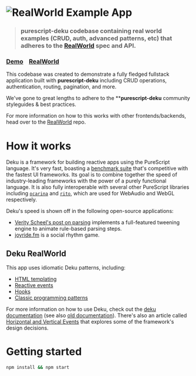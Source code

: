 # ![RealWorld Example App](logo.png)

> ### purescript-deku codebase containing real world examples (CRUD, auth, advanced patterns, etc) that adheres to the [RealWorld](https://github.com/gothinkster/realworld) spec and API.


### [Demo](https://deku-realworld.netlify.app/)&nbsp;&nbsp;&nbsp;&nbsp;[RealWorld](https://github.com/gothinkster/realworld)


This codebase was created to demonstrate a fully fledged fullstack application built with **purescript-deku** including CRUD operations, authentication, routing, pagination, and more.

We've gone to great lengths to adhere to the ****purescript-deku** community styleguides & best practices.

For more information on how to this works with other frontends/backends, head over to the [RealWorld](https://github.com/gothinkster/realworld) repo.


# How it works

Deku is a framework for building reactive apps using the PureScript language. It's very fast, boasting a [benchmark suite](https://github.com/mikesol/purescript-deku/blob/main/test/Performance/Snapshot/TodoTest.js) that's competitive with the fastest UI frameworks. Its goal is to combine together the speed of industry-leading frameworks with the power of a purely functional language. It is also fully interoperable with several other PureScript libraries including [`ocarina`](https://github.com/mikesol/purescript-ocarina) and [`rito`](https://github.com/mikesol/purescript-rito), which are used for WebAudio and WebGL respectively.

Deku's speed is shown off in the following open-source applications:

- [Verity Scheel's post on parsing](https://cofree.coffee/~verity/parser.html) implements a full-featured tweening engine to animate rule-based parsing steps.
- [joyride.fm](https://joyride.fm) is a social rhythm game.

## Deku RealWorld

This app uses idiomatic Deku patterns, including:

- [HTML templating](./wiki/templating.md)
- [Reactive events](./wiki/events.md)
- [Hooks](./wiki/hooks.md)
- [Classic programming patterns](./wiki/functional-programming.md)

For more information on how to use Deku, check out the [deku documentation](https://purescript-deku.netlify.app/) (see also [old documentation](https://mikesol.github.io/purescript-deku)). There's also an article called [Horizontal and Vertical Events](https://dev.to/mikesol/horizontal-and-vertical-events-1pm1) that explores some of the framework's design decisions.

# Getting started

```bash
npm install && npm start
```

